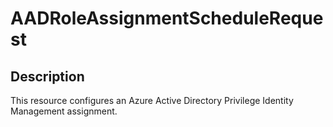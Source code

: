 
# AADRoleAssignmentScheduleRequest

## Description

This resource configures an Azure Active Directory Privilege Identity Management assignment.
